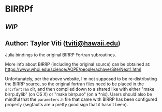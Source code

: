 # BIRRPf
## *WIP*
## Author: Taylor Viti (tviti@hawaii.edu)

Julia bindings to the original BIRRP Fortran subroutines.

More info about BIRRP (including the original source) can be obtained at: https://www.whoi.edu/science/AOPE/people/achave/Site/Next1.html

Unfortunately, per the above website, I'm not supposed to be re-distributing the BIRRP source, so the original fortran files need to be placed in the `src/fortran` dir, and then compiled down to a shared like with either "make birrp.dylib" (on OS X) or "make birrp.so" (on a *nix).
Users should also be mindful that the `parameters.h` file that came with BIRRP has been configured properly (segfaults are a pretty good sign that it hasn't been).

